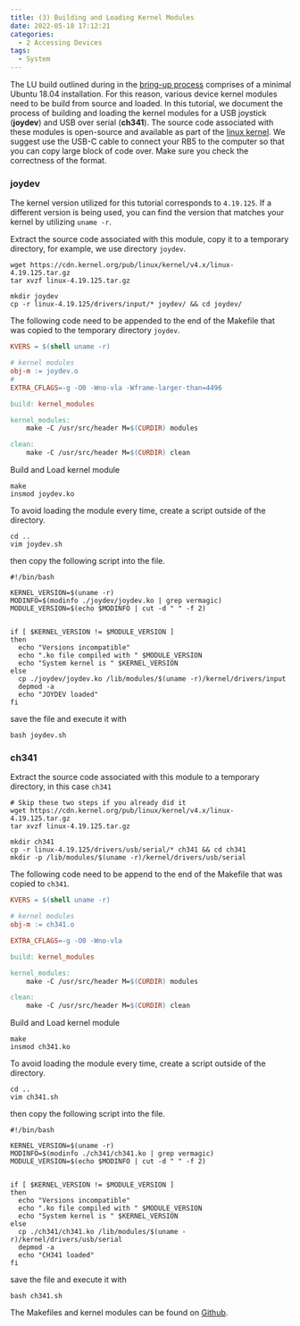 ```yaml
---
title: (3) Building and Loading Kernel Modules
date: 2022-05-18 17:12:21
categories:
  - 2 Accessing Devices
tags:
  - System
---
```


The LU build outlined during in the [bring-up process](https://autonomousvehiclelaboratory.github.io/RB5_Robotics_Tutorials/2022/02/13/1%20Initial%20Set-up/bring-up-rb5/) comprises of a minimal Ubuntu 18.04 installation. For this reason, various device kernel modules need to be build from source and loaded. In this tutorial, we document the process of building and loading the kernel modules for a USB joystick (**joydev**) and USB over serial (**ch341**). The source code associated with these modules is open-source and available as part of the [linux kernel](https://github.com/torvalds/linux). We suggest use the USB-C cable to connect your RB5 to the computer so that you can copy large block of code over. Make sure you check the correctness of the format.

### joydev

The kernel version utilized for this tutorial corresponds to `4.19.125`. If a different version is being used, you can find the version that matches your kernel by utilizing `uname -r`.

Extract the source code associated with this module, copy it to a temporary directory, for example, we use directory `joydev`.

```
wget https://cdn.kernel.org/pub/linux/kernel/v4.x/linux-4.19.125.tar.gz
tar xvzf linux-4.19.125.tar.gz

mkdir joydev
cp -r linux-4.19.125/drivers/input/* joydev/ && cd joydev/
```

The following code need to be appended to the end of the Makefile that was copied to the temporary directory `joydev`.

```makefile
KVERS = $(shell uname -r)

# kernel modules
obj-m := joydev.o
#
EXTRA_CFLAGS=-g -O0 -Wno-vla -Wframe-larger-than=4496

build: kernel_modules

kernel_modules:
	make -C /usr/src/header M=$(CURDIR) modules

clean:
	make -C /usr/src/header M=$(CURDIR) clean
```

Build and Load kernel module

```
make
insmod joydev.ko
```

To avoid loading the module every time, create a script outside of the directory.

```
cd ..
vim joydev.sh
```

then copy the following script into the file.

```shell
#!/bin/bash

KERNEL_VERSION=$(uname -r)
MODINFO=$(modinfo ./joydev/joydev.ko | grep vermagic)
MODULE_VERSION=$(echo $MODINFO | cut -d " " -f 2) 


if [ $KERNEL_VERSION != $MODULE_VERSION ]
then
  echo "Versions incompatible"
  echo ".ko file compiled with " $MODULE_VERSION
  echo "System kernel is " $KERNEL_VERSION
else
  cp ./joydev/joydev.ko /lib/modules/$(uname -r)/kernel/drivers/input
  depmod -a
  echo "JOYDEV loaded"
fi
```

save the file and execute it with
```
bash joydev.sh
```


### ch341

Extract the source code associated with this module to a temporary directory, in this case `ch341`

```
# Skip these two steps if you already did it
wget https://cdn.kernel.org/pub/linux/kernel/v4.x/linux-4.19.125.tar.gz
tar xvzf linux-4.19.125.tar.gz 

mkdir ch341
cp -r linux-4.19.125/drivers/usb/serial/* ch341 && cd ch341
mkdir -p /lib/modules/$(uname -r)/kernel/drivers/usb/serial
```

The following code need to be append to the end of the Makefile that was copied to `ch341`.

```makefile
KVERS = $(shell uname -r)

# kernel modules
obj-m := ch341.o

EXTRA_CFLAGS=-g -O0 -Wno-vla

build: kernel_modules

kernel_modules:
	make -C /usr/src/header M=$(CURDIR) modules

clean:
	make -C /usr/src/header M=$(CURDIR) clean
```

Build and Load kernel module

```
make
insmod ch341.ko
```

To avoid loading the module every time, create a script outside of the directory.

```
cd ..
vim ch341.sh
```

then copy the following script into the file.
```shell
#!/bin/bash

KERNEL_VERSION=$(uname -r)
MODINFO=$(modinfo ./ch341/ch341.ko | grep vermagic)
MODULE_VERSION=$(echo $MODINFO | cut -d " " -f 2) 


if [ $KERNEL_VERSION != $MODULE_VERSION ]
then
  echo "Versions incompatible"
  echo ".ko file compiled with " $MODULE_VERSION
  echo "System kernel is " $KERNEL_VERSION
else
  cp ./ch341/ch341.ko /lib/modules/$(uname -r)/kernel/drivers/usb/serial
  depmod -a
  echo "CH341 loaded"
fi
```

save the file and execute it with
```
bash ch341.sh
```


The Makefiles and kernel modules can be found on [Github](https://github.com/AutonomousVehicleLaboratory/rb5_lib).